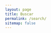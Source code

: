 ```yaml
---
layout: page
title: Buscar
permalink: /search/
sitemap: false
---
```

 
 <div id="home-search" class="home">
     <script>
         (function() {
             var cx = '005850288350726531079:gvi_lxxnuui';
             var gcse = document.createElement('script');
             gcse.type = 'text/javascript';
             gcse.async = true;
             gcse.src = (document.location.protocol == 'https:' ? 'https:' : 'http:') +
             '//www.google.com/cse/cse.js?cx=' + cx;
             var s = document.getElementsByTagName('script')[0];
             s.parentNode.insertBefore(gcse, s);
         })();
     </script>
     <gcse:search queryParameterName="searchString"></gcse:search>
 </div>
